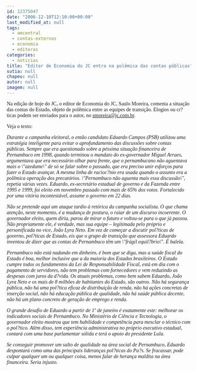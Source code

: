 ```yaml
---
id: 12375047
date: "2006-12-10T12:10:00+00:00"
last_modified_at: null
tags:
  - amcentral
  - contas-externas
  - economia
  - editoras
categories:
  - noticias
title: "Editor de Economia do JC entra na polêmica das contas públicas"
sutia: null
chapeu: null
autor: null
imagem: null
---
```

<p><P><FONT face=Verdana>Na edição de hoje do JC, o editor de Economia do JC, Saulo Moreira, comenta a situação das contas do Estado, objeto de polêmica entre as equipes de transição. Elogios ou cr?ticas podem ser enviados para o autor, no </FONT><A href=\"mailto:smoreira@jc.com.br\"><FONT face=Verdana>smoreira@jc.com.br</FONT></A><FONT face=Verdana>.</FONT></P></p>
<p><P><FONT face=Verdana>Veja o texto:</FONT></P><I></p>
<p><P><FONT face=Verdana>Durante a campanha eleitoral, o então candidato Eduardo Campos (PSB) utilizou uma estratégia inteligente para evitar o aprofundamento das discussões sobre contas públicas. Sempre que era questionado sobre a péssima situação financeira de Pernambuco em 1998, quando terminou o mandato do ex-governador Miguel Arraes, argumentava que era necessário olhar para frente, que o pernambucano não aguentava mais o \"azedume\" de só se falar sobre o passado, que era preciso unir esforços para fazer o Estado avançar. A mesma linha de racioc?nio era usada quando o assunto era a polêmica operação dos precatórios. \"Pernambuco não aguenta mais essa discussão\", repetia várias vezes. Eduardo, ex-secretário estadual de governo e da Fazenda entre 1995 e 1999, foi eleito em novembro passado com mais de 65% dos votos. Fortalecido por uma vitória incontestável, assume o governo em 22 dias. </FONT></P></p>
<p><P><FONT face=Verdana>Não se pretende aqui um ataque tardio à retórica da campanha socialista. O que chama atenção, neste momento, é a mudança de postura, o raiar de um discurso incoerente. O governador eleito, quem diria, parou de mirar o futuro e voltou-se para o que já passou. Não propriamente ele, é verdade, mas sua equipe – legitimada pelo próprio e personificada no vice, João Lyra Neto. Em vez de começar a discutir pol?ticas de governo, pol?ticas de Estado, eis que o grupo de transição que assessora Eduardo inventou de dizer que as contas de Pernambuco têm um \"frágil equil?brio\". É balela. </FONT></P></p>
<p><P><FONT face=Verdana>Pernambuco não está nadando em dinheiro, é bom que se diga, mas a saúde fiscal do Estado é boa, melhor inclusive que a da maioria dos Estados brasileiros. O Estado cumpre todos os fundamentos da Lei de Responsabilidade Fiscal, está em dia com o pagamento de servidores, não tem problemas com fornecedores e vem reduzindo as despesas com juros da d?vida. Os atuais problemas, como bem sabem Eduardo, João Lyra Neto e os mais de 8 milhões de habitantes do Estado, são outros. Não há segurança pública, não há uma pol?tica eficaz de distribuição de renda, não há ações concretas de inserção social, não há educação pública de qualidade, não há saúde pública decente, não há um plano concreto de geração de emprego e renda. </FONT></P></p>
<p><P><FONT face=Verdana>O grande desafio de Eduardo a partir de 1º de janeiro é exatamente este: melhorar os indicadores sociais de Pernambuco. No Ministério de Ciência e Tecnologia, o governador eleito mostrou que tem habilidade e competência para mesclar o técnico com o pol?tico. Além disso, tem experiência administrativa no próprio executivo estadual, contará com uma base parlamentar sólida e terá o apoio do presidente Lula. </FONT></P></p>
<p><P><FONT face=Verdana>Se conseguir promover um salto de qualidade na área social de Pernambuco, Eduardo despontará como uma das principais lideranças pol?ticas do Pa?s. Se fracassar, pode culpar qualquer um ou qualquer coisa, menos falar de herança maldita na área financeira. Seria injusto. </FONT></P></I> </p>
